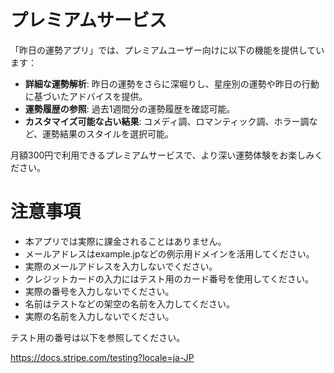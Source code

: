 # プレミアムサービス

「昨日の運勢アプリ」では、プレミアムユーザー向けに以下の機能を提供しています：

- **詳細な運勢解析**: 昨日の運勢をさらに深堀りし、星座別の運勢や昨日の行動に基づいたアドバイスを提供。
- **運勢履歴の参照**: 過去1週間分の運勢履歴を確認可能。
- **カスタマイズ可能な占い結果**: コメディ調、ロマンティック調、ホラー調など、運勢結果のスタイルを選択可能。

月額300円で利用できるプレミアムサービスで、より深い運勢体験をお楽しみください。

# 注意事項
- 本アプリでは実際に課金されることはありません。
- メールアドレスはexample.jpなどの例示用ドメインを活用してください。
- 実際のメールアドレスを入力しないでください。
- クレジットカードの入力にはテスト用のカード番号を使用してください。
- 実際の番号を入力しないでください。
- 名前はテストなどの架空の名前を入力してください。
- 実際の名前を入力しないでください。

テスト用の番号は以下を参照してください。

https://docs.stripe.com/testing?locale=ja-JP
